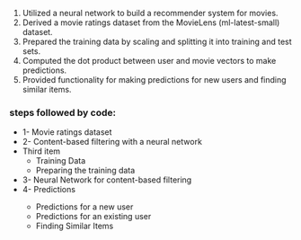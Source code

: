 <ol>
  <li>Utilized a neural network to build a recommender system for movies.</li>
  <li>Derived a movie ratings dataset from the MovieLens (ml-latest-small) dataset.</li>
  <li>Prepared the training data by scaling and splitting it into training and test sets.</li>
  <li>Computed the dot product between user and movie vectors to make predictions.</li>
  <li>Provided functionality for making predictions for new users and finding similar items.</li>
</ol>


### steps followed by code:
<ul>
  <li>1- Movie ratings dataset</li>
  <li>2- Content-based filtering with a neural network</li>
  <li>Third item
    <ul>
      <li>Training Data</li>
      <li>Preparing the training data</li>
    </ul>
  </li>
  <li>3- Neural Network for content-based filtering</li>
  <li>4- Predictions</li>
    <ul>
      <li>Predictions for a new user</li>
      <li>Predictions for an existing user</li>
      <li>Finding Similar Items</li>
    </ul>
</ul>
